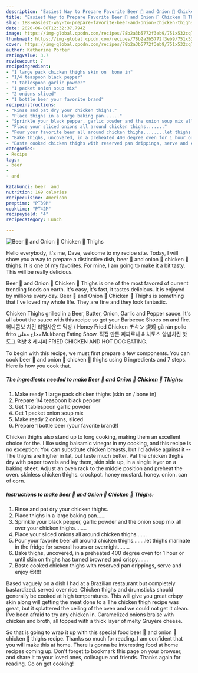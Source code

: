 ```yaml
---
description: "Easiest Way to Prepare Favorite Beer 🍺 and Onion 🧅 Chicken 🍗 Thighs"
title: "Easiest Way to Prepare Favorite Beer 🍺 and Onion 🧅 Chicken 🍗 Thighs"
slug: 188-easiest-way-to-prepare-favorite-beer-and-onion-chicken-thighs
date: 2020-06-08T12:32:37.794Z
image: https://img-global.cpcdn.com/recipes/78b2a3b5772f3eb9/751x532cq70/beer-🍺-and-onion-🧅-chicken-🍗-thighs-recipe-main-photo.jpg
thumbnail: https://img-global.cpcdn.com/recipes/78b2a3b5772f3eb9/751x532cq70/beer-🍺-and-onion-🧅-chicken-🍗-thighs-recipe-main-photo.jpg
cover: https://img-global.cpcdn.com/recipes/78b2a3b5772f3eb9/751x532cq70/beer-🍺-and-onion-🧅-chicken-🍗-thighs-recipe-main-photo.jpg
author: Katherine Porter
ratingvalue: 3.7
reviewcount: 7
recipeingredient:
- "1 large pack chicken thighs skin on  bone in"
- "1/4 teaspoon black pepper"
- "1 tablespoon garlic powder"
- "1 packet onion soup mix"
- "2 onions sliced"
- "1 bottle beer your favorite brand"
recipeinstructions:
- "Rinse and pat dry your chicken thighs."
- "Place thighs in a large baking pan......"
- "Sprinkle your black pepper, garlic powder and the onion soup mix all over your chicken thighs........"
- "Place your sliced onions all around chicken thighs......."
- "Pour your favorite beer all around chicken thighs........let thighs marinate in the fridge for several hours or overnight........"
- "Bake thighs, uncovered, in a preheated 400 degree oven for 1 hour or until skin on thighs has turned browned and crispy......."
- "Baste cooked chicken thighs with reserved pan drippings, serve and enjoy 😉!!!!"
categories:
- Recipe
tags:
- beer
- 
- and

katakunci: beer  and 
nutrition: 169 calories
recipecuisine: American
preptime: "PT39M"
cooktime: "PT42M"
recipeyield: "4"
recipecategory: Lunch

---
```



![Beer 🍺 and Onion 🧅 Chicken 🍗 Thighs](https://img-global.cpcdn.com/recipes/78b2a3b5772f3eb9/751x532cq70/beer-🍺-and-onion-🧅-chicken-🍗-thighs-recipe-main-photo.jpg)

Hello everybody, it's me, Dave, welcome to my recipe site. Today, I will show you a way to prepare a distinctive dish, beer 🍺 and onion 🧅 chicken 🍗 thighs. It is one of my favorites. For mine, I am going to make it a bit tasty. This will be really delicious.

Beer 🍺 and Onion 🧅 Chicken 🍗 Thighs is one of the most favored of current trending foods on earth. It's easy, it's fast, it tastes delicious. It is enjoyed by millions every day. Beer 🍺 and Onion 🧅 Chicken 🍗 Thighs is something that I've loved my whole life. They are fine and they look fantastic.

Chicken Thighs grilled in a Beer, Butter, Onion, Garlic and Pepper sauce. It&#39;s all about the sauce with this recipe so get your Barbecue Shoes on and fire. 허니콤보 치킨 리얼사운드 먹방 / Honey Fried Chicken チキン 烧鸡 gà rán pollo frito دجاج مقلي Mukbang Eating Show. 직접 만든 짜짜로니 &amp; 치토스 양념치킨 핫도그 먹방 &amp; 레시피 FRIED CHICKEN AND HOT DOG EATING.


To begin with this recipe, we must first prepare a few components. You can cook beer 🍺 and onion 🧅 chicken 🍗 thighs using 6 ingredients and 7 steps. Here is how you cook that.

<!--inarticleads1-->

##### The ingredients needed to make Beer 🍺 and Onion 🧅 Chicken 🍗 Thighs:

1. Make ready 1 large pack chicken thighs (skin on / bone in)
1. Prepare 1/4 teaspoon black pepper
1. Get 1 tablespoon garlic powder
1. Get 1 packet onion soup mix
1. Make ready 2 onions, sliced
1. Prepare 1 bottle beer (your favorite brand!)


Chicken thighs also stand up to long cooking, making them an excellent choice for the. I like using balsamic vinegar in my cooking, and this recipe is no exception: You can substitute chicken breasts, but I&#39;d advise against it -- The thighs are higher in fat, but taste much better. Pat the chicken thighs dry with paper towels and lay them, skin side up, in a single layer on a baking sheet. Adjust an oven rack to the middle position and preheat the oven. skinless chicken thighs. crockpot. honey mustard. honey. onion. can of corn. 

<!--inarticleads2-->

##### Instructions to make Beer 🍺 and Onion 🧅 Chicken 🍗 Thighs:

1. Rinse and pat dry your chicken thighs.
1. Place thighs in a large baking pan......
1. Sprinkle your black pepper, garlic powder and the onion soup mix all over your chicken thighs........
1. Place your sliced onions all around chicken thighs.......
1. Pour your favorite beer all around chicken thighs........let thighs marinate in the fridge for several hours or overnight........
1. Bake thighs, uncovered, in a preheated 400 degree oven for 1 hour or until skin on thighs has turned browned and crispy.......
1. Baste cooked chicken thighs with reserved pan drippings, serve and enjoy 😉!!!!


Based vaguely on a dish I had at a Brazilian restaurant but completely bastardized. served over rice. Chicken thighs and drumsticks should generally be cooked at high temperatures. This will give you great crispy skin along will getting the meat done to a The chicken thigh recipe was great, but it splattered the ceiling of the oven and we could not get it clean. I&#39;ve been afraid to try any chicken in. Caramelized onions braise with chicken and broth, all topped with a thick layer of melty Gruyère cheese. 

So that is going to wrap it up with this special food beer 🍺 and onion 🧅 chicken 🍗 thighs recipe. Thanks so much for reading. I am confident that you will make this at home. There is gonna be interesting food at home recipes coming up. Don't forget to bookmark this page on your browser, and share it to your loved ones, colleague and friends. Thanks again for reading. Go on get cooking!
